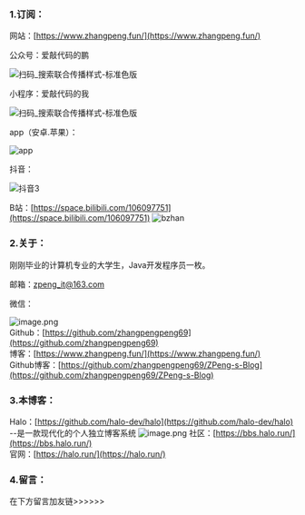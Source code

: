 ### 1.订阅：
网站：[https://www.zhangpeng.fun/](https://www.zhangpeng.fun/)

公众号：爱敲代码的鹏

![扫码_搜索联合传播样式-标准色版](https://www.zhangpeng.fun/upload/2020/04/%E6%89%AB%E7%A0%81_%E6%90%9C%E7%B4%A2%E8%81%94%E5%90%88%E4%BC%A0%E6%92%AD%E6%A0%B7%E5%BC%8F-%E6%A0%87%E5%87%86%E8%89%B2%E7%89%88-81e85115b3a2458fae718b858a0680da.png)

小程序：爱敲代码的我

![扫码_搜索联合传播样式-标准色版](https://www.zhangpeng.fun/upload/2020/04/%E6%89%AB%E7%A0%81_%E6%90%9C%E7%B4%A2%E8%81%94%E5%90%88%E4%BC%A0%E6%92%AD%E6%A0%B7%E5%BC%8F-%E6%A0%87%E5%87%86%E8%89%B2%E7%89%88-1eba896f22fd4b409edd064695228758.png)

app（安卓.苹果）：

![app](https://www.zhangpeng.fun/upload/2020/04/app-e8bc0b4c209c4ecfa5fb6c8d70ab9b45.png)

抖音：

![抖音3](https://www.zhangpeng.fun/upload/2020/04/%E6%8A%96%E9%9F%B33-ee272066c20242c2b559967f64173e93.jpg)

B站：[https://space.bilibili.com/106097751](https://space.bilibili.com/106097751)
![bzhan](https://www.zhangpeng.fun/upload/2020/04/bzhan-71bc0f420d554893bdd69ae0fadf6ecc.png)

### 2.关于：
刚刚毕业的计算机专业的大学生，Java开发程序员一枚。<br/>

邮箱：zpeng_it@163.com<br/>

微信：

![image.png](https://www.zhangpeng.fun/upload/2020/04/image-d0b96c5b99304fda9bc3fb49ed8b33d2.png)<br/>
Github：[https://github.com/zhangpengpeng69](https://github.com/zhangpengpeng69)<br/>
博客：[https://www.zhangpeng.fun/](https://www.zhangpeng.fun/)<br/>
Github博客：[https://github.com/zhangpengpeng69/ZPeng-s-Blog](https://github.com/zhangpengpeng69/ZPeng-s-Blog)<br/>
### 3.本博客：
Halo：[https://github.com/halo-dev/halo](https://github.com/halo-dev/halo)  --是一款现代化的个人独立博客系统
![image.png](https://www.zhangpeng.fun/upload/2020/04/image-6500355f16f0478cb6659923e204170d.png)
社区：[https://bbs.halo.run/](https://bbs.halo.run/)<br/>
官网：[https://halo.run/](https://halo.run/)

### 4.留言：
在下方留言加友链>>>>>>

